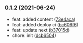 ## <small>0.1.2 (2021-06-24)</small>

* feat: added content ([73e4aca](https://github.com/simonecorsi/simonecorsi.dev/commit/73e4aca))
* feat: added deploy ci ([bc606f6](https://github.com/simonecorsi/simonecorsi.dev/commit/bc606f6))
* feat: update next ([b37015d](https://github.com/simonecorsi/simonecorsi.dev/commit/b37015d))
* chore: init ([dcb6504](https://github.com/simonecorsi/simonecorsi.dev/commit/dcb6504))



